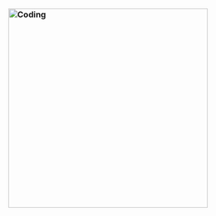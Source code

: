 ### <img align="right" alt="Coding" width="400" src="https://cdn.shopify.com/s/files/1/0559/4788/6783/files/Cowboy_Bebop.gif?v=1679069497">
<!--
**TheeMastermind/TheeMastermind** is a ✨ _special_ ✨ repository because its `README.md` (this file) appears on your GitHub profile.

Here are some ideas to get you started:

  
- 🔭 I’m currently working on ...
- 🌱 I’m currently learning ...
- 👯 I’m looking to collaborate on ...
- 🤔 I’m looking for help with ...
- 💬 Ask me about ...
- 📫 How to reach me: ...
- 😄 Pronouns: ...
- ⚡ Fun fact: ...
-->
